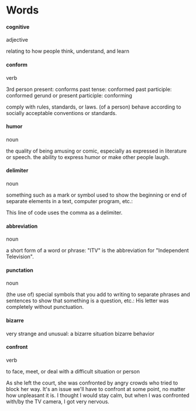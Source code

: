 # Words

#### cognitive

adjective

relating to how people think, understand, and learn

#### conform

verb 

3rd person present: conforms past tense: conformed past participle: conformed gerund or present participle: conforming

comply with rules, standards, or laws.
(of a person) behave according to socially acceptable conventions or standards.

#### humor

noun

the quality of being amusing or comic, especially as expressed in literature or speech.
the ability to express humor or make other people laugh.

#### delimiter

noun

something such as a mark or symbol used to show the beginning or end of separate elements in a text, computer program, etc.:

This line of code uses the comma as a delimiter.

#### abbreviation

noun 

a short form of a word or phrase:
"ITV" is the abbreviation for "Independent Television".

#### punctation

noun

(the use of) special symbols that you add to writing to separate phrases and sentences to show that something is a question, etc.:
His letter was completely without punctuation.

#### bizarre

very strange and unusual:
a bizarre situation
bizarre behavior

#### confront

verb 

to face, meet, or deal with a difficult situation or person

As she left the court, she was confronted by angry crowds who tried to block her way.
It's an issue we'll have to confront at some point, no matter how unpleasant it is.
I thought I would stay calm, but when I was confronted with/by the TV camera, I got very nervous.

